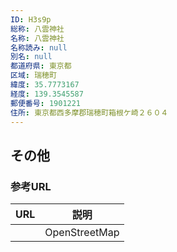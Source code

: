 ```yaml
---
ID: H3s9p
総称: 八雲神社
名称: 八雲神社
名称読み: null
別名: null
都道府県: 東京都
区域: 瑞穂町
緯度: 35.7773167
経度: 139.3545587
郵便番号: 1901221
住所: 東京都西多摩郡瑞穂町箱根ケ崎２６０４
---
```


## その他

### 参考URL

| URL | 説明          |
| --- | ------------- |
|     | OpenStreetMap |
